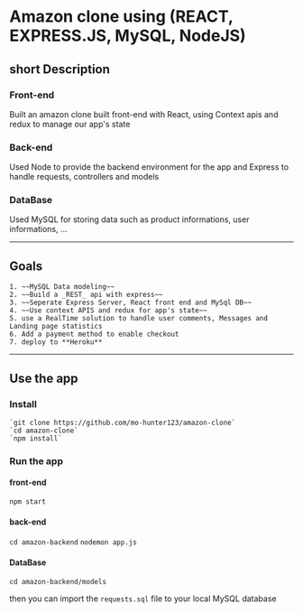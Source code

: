 Amazon clone using (REACT, EXPRESS.JS, MySQL, NodeJS)
=====================================================


short Description
------------------

### Front-end
<p>Built an amazon clone built front-end with React, using Context apis and redux to manage our app's state </p>

### Back-end
<p> Used Node to provide the backend environment for the app and Express to handle requests, controllers and models </p>


### DataBase
<p> Used MySQL for storing data such as product informations, user informations, ... </p>

---

## Goals

    1. ~~MySQL Data modeling~~ 
    2. ~~Build a _REST_ api with express~~ 
    3. ~~Seperate Express Server, React front end and MySql DB~~
    4. ~~Use context APIS and redux for app's state~~ 
    5. use a RealTime solution to handle user comments, Messages and Landing page statistics 
    6. Add a payment method to enable checkout 
    7. deploy to **Heroku**

---

## Use the app 

### Install

    `git clone https://github.com/mo-hunter123/amazon-clone`
    `cd amazon-clone`
    `npm install`

### Run the app 

#### front-end 

`npm start`

#### back-end 

`cd amazon-backend`
`nodemon app.js`

#### DataBase 

`cd amazon-backend/models`

then you can import the `requests.sql` file to your local MySQL database 

    